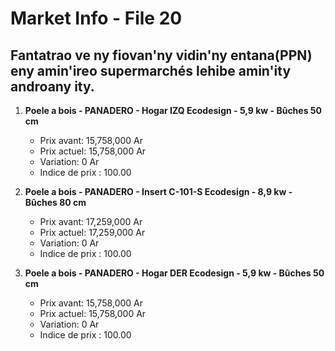 # Market Info - File 20

## Fantatrao ve ny fiovan'ny vidin'ny entana(PPN) eny amin'ireo supermarchés lehibe amin'ity androany ity.

1. **Poele a bois - PANADERO - Hogar IZQ Ecodesign - 5,9 kw - Bûches 50 cm**
   - Prix avant: 15,758,000 Ar
   - Prix actuel: 15,758,000 Ar
   - Variation: 0 Ar
   - Indice de prix : 100.00

2. **Poele a bois - PANADERO - Insert C-101-S Ecodesign - 8,9 kw - Bûches 80 cm**
   - Prix avant: 17,259,000 Ar
   - Prix actuel: 17,259,000 Ar
   - Variation: 0 Ar
   - Indice de prix : 100.00

3. **Poele a bois - PANADERO - Hogar DER Ecodesign - 5,9 kw - Bûches 50 cm**
   - Prix avant: 15,758,000 Ar
   - Prix actuel: 15,758,000 Ar
   - Variation: 0 Ar
   - Indice de prix : 100.00

